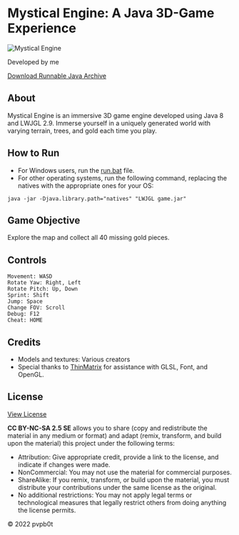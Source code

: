 # Mystical Engine: A Java 3D-Game Experience

![Mystical Engine](https://user-images.githubusercontent.com/74259011/202846944-7039f10b-fd23-4dd2-abe1-88572ad61d4f.png)

Developed by me

[Download Runnable Java Archive](build)

## About

Mystical Engine is an immersive 3D game engine developed using Java 8 and LWJGL 2.9. Immerse yourself in a uniquely generated world with varying terrain, trees, and gold each time you play.

## How to Run

- For Windows users, run the [run.bat](build) file.
- For other operating systems, run the following command, replacing the natives with the appropriate ones for your OS:
```
java -jar -Djava.library.path="natives" "LWJGL game.jar"
```


## Game Objective

Explore the map and collect all 40 missing gold pieces.

## Controls

```
Movement: WASD
Rotate Yaw: Right, Left
Rotate Pitch: Up, Down
Sprint: Shift
Jump: Space
Change FOV: Scroll
Debug: F12
Cheat: HOME
```


## Credits

- Models and textures: Various creators
- Special thanks to [ThinMatrix](https://www.youtube.com/@ThinMatrix) for assistance with GLSL, Font, and OpenGL.

## License

[View License](LICENSE)

**CC BY-NC-SA 2.5 SE** allows you to share (copy and redistribute the material in any medium or format) and adapt (remix, transform, and build upon the material) this project under the following terms:

- Attribution: Give appropriate credit, provide a link to the license, and indicate if changes were made.
- NonCommercial: You may not use the material for commercial purposes.
- ShareAlike: If you remix, transform, or build upon the material, you must distribute your contributions under the same license as the original.
- No additional restrictions: You may not apply legal terms or technological measures that legally restrict others from doing anything the license permits.

© 2022 pvpb0t
